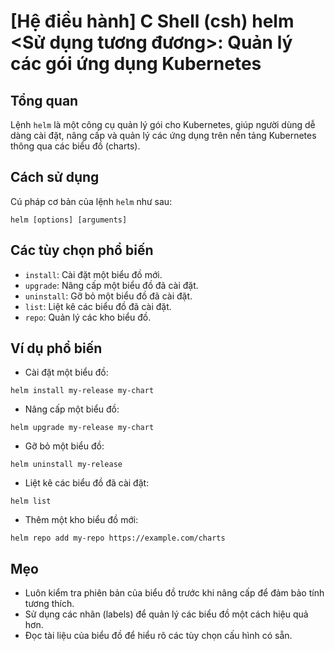 # [Hệ điều hành] C Shell (csh) helm <Sử dụng tương đương>: Quản lý các gói ứng dụng Kubernetes

## Tổng quan
Lệnh `helm` là một công cụ quản lý gói cho Kubernetes, giúp người dùng dễ dàng cài đặt, nâng cấp và quản lý các ứng dụng trên nền tảng Kubernetes thông qua các biểu đồ (charts).

## Cách sử dụng
Cú pháp cơ bản của lệnh `helm` như sau:
```shell
helm [options] [arguments]
```

## Các tùy chọn phổ biến
- `install`: Cài đặt một biểu đồ mới.
- `upgrade`: Nâng cấp một biểu đồ đã cài đặt.
- `uninstall`: Gỡ bỏ một biểu đồ đã cài đặt.
- `list`: Liệt kê các biểu đồ đã cài đặt.
- `repo`: Quản lý các kho biểu đồ.

## Ví dụ phổ biến
- Cài đặt một biểu đồ:
```shell
helm install my-release my-chart
```
- Nâng cấp một biểu đồ:
```shell
helm upgrade my-release my-chart
```
- Gỡ bỏ một biểu đồ:
```shell
helm uninstall my-release
```
- Liệt kê các biểu đồ đã cài đặt:
```shell
helm list
```
- Thêm một kho biểu đồ mới:
```shell
helm repo add my-repo https://example.com/charts
```

## Mẹo
- Luôn kiểm tra phiên bản của biểu đồ trước khi nâng cấp để đảm bảo tính tương thích.
- Sử dụng các nhãn (labels) để quản lý các biểu đồ một cách hiệu quả hơn.
- Đọc tài liệu của biểu đồ để hiểu rõ các tùy chọn cấu hình có sẵn.